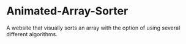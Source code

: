 # Animated-Array-Sorter
A website that visually sorts an array with the option of using several different algorithms.
